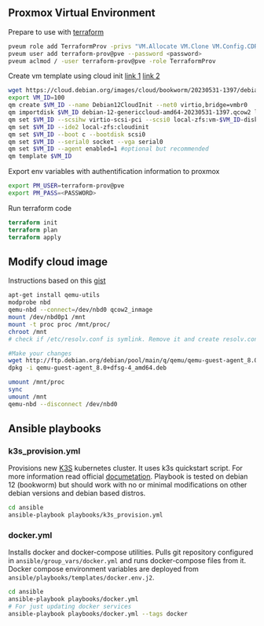 ## Proxmox Virtual Environment

Prepare to use with [terraform](https://registry.terraform.io/providers/Telmate/proxmox/latest/docs)
```bash
pveum role add TerraformProv -privs "VM.Allocate VM.Clone VM.Config.CDROM VM.Config.CPU VM.Config.Cloudinit VM.Config.Disk VM.Config.HWType VM.Config.Memory VM.Config.Network VM.Config.Options VM.Monitor VM.Audit VM.PowerMgmt Datastore.AllocateSpace Datastore.Audit"
pveum user add terraform-prov@pve --password <password>
pveum aclmod / -user terraform-prov@pve -role TerraformProv
```
Create vm template using cloud init [link 1](https://ochoaprojects.github.io/posts/ProxMoxCloudInitImage/) [link 2](https://registry.terraform.io/providers/Telmate/proxmox/latest/docs/guides/cloud_init)

```bash
wget https://cloud.debian.org/images/cloud/bookworm/20230531-1397/debian-12-genericcloud-amd64-20230531-1397.qcow2
export VM_ID=100
qm create $VM_ID --name Debian12CloudInit --net0 virtio,bridge=vmbr0
qm importdisk $VM_ID debian-12-genericcloud-amd64-20230531-1397.qcow2 local-zfs
qm set $VM_ID --scsihw virtio-scsi-pci --scsi0 local-zfs:vm-$VM_ID-disk-0
qm set $VM_ID --ide2 local-zfs:cloudinit
qm set $VM_ID --boot c --bootdisk scsi0
qm set $VM_ID --serial0 socket --vga serial0
qm set $VM_ID --agent enabled=1 #optional but recommended
qm template $VM_ID
```
Export env variables with authentification information to proxmox
```bash
export PM_USER=terraform-prov@pve
export PM_PASS=<PASSWORD>
```

Run terraform code
```terraform
terraform init
terraform plan
terraform apply
```

## Modify cloud image
Instructions based on this [gist](https://gist.github.com/yuuichi-fujioka/10952389)
```bash
apt-get install qemu-utils
modprobe nbd
qemu-nbd --connect=/dev/nbd0 qcow2_inmage
mount /dev/nbd0p1 /mnt
mount -t proc proc /mnt/proc/
chroot /mnt
# check if /etc/resolv.conf is symlink. Remove it and create resolv.conf with your host dns configuration

#Make your changes
wget http://ftp.debian.org/debian/pool/main/q/qemu/qemu-guest-agent_8.0+dfsg-4_amd64.deb
dpkg -i qemu-guest-agent_8.0+dfsg-4_amd64.deb

umount /mnt/proc
sync
umount /mnt
qemu-nbd --disconnect /dev/nbd0
```

## Ansible playbooks

### k3s_provision.yml

Provisions new [K3S](https://k3s.io/) kubernetes cluster. It uses k3s quickstart script. For more information read official [documetation](https://docs.k3s.io/). Playbook is tested on debian 12 (bookworm) but should work with no or minimal modifications on other debian versions and debian based distros.

```bash
cd ansible
ansible-playbook playbooks/k3s_provision.yml
```

### docker.yml

Installs docker and docker-compose utilities. Pulls git repository configured in `ansible/group_vars/docker.yml` and runs docker-compose files from it. Docker compose environment variables are deployed from `ansible/playbooks/templates/docker.env.j2`.

```bash
cd ansible
ansible-playbook playbooks/docker.yml
# For just updating docker services
ansible-playbook playbooks/docker.yml --tags docker
```